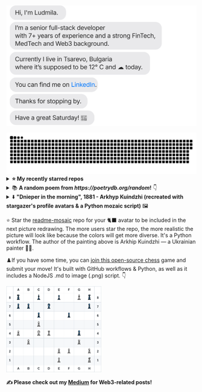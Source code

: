 [![](https://raw.githubusercontent.com/milaabl/milaabl/main/chat.svg)](https://www.linkedin.com/in/ludmila-a-dev/)

<!-- https://github.com/milaabl/milaabl/assets/86361434/c35b0e6f-acf0-435e-920d-b90faa4788ad -->

<img alt="Snake eating my contributions for breakfast🧉" src="https://raw.githubusercontent.com/milaabl/milaabl-readme/preview/github-contribution-grid-snake.svg" />

<details>
<summary>
  <strong>⭐ My recently starred repos </strong>
</summary>
  
<!-- Starred repos start -->
| Name | Url | Stars | Description |
| --- | --- |  --- |  --- |
| arianXdev/hardhat-jest|https://github.com/arianXdev/hardhat-jest|10|A Hardhat plugin that allows you to use Jest easily!|
| przemek890/Gender_prediction|https://github.com/przemek890/Gender_prediction|3|An application that utilizes camera input to predict a person's gender using a convolutional layer in PyTorch.|
| vontanne/Armenian-JavaScript-Community|https://github.com/vontanne/Armenian-JavaScript-Community|5|Welcome to the Armenian JavaScript Community Repository!|
| pieralukasz/pixel-recruitment-task|https://github.com/pieralukasz/pixel-recruitment-task|1|Zadanie rekrutacyjne Pixel Technology|
| SaraRasoulian/oop-solid-patterns|https://github.com/SaraRasoulian/oop-solid-patterns|8|💎  An educational repository for OOP, SOLID and Design Patterns|
| SaraRasoulian/SaraRasoulian|https://github.com/SaraRasoulian/SaraRasoulian|11||
| BogdanMFometescu/resume-builder|https://github.com/BogdanMFometescu/resume-builder|13|Django-based web application that allows users to create, update, and export professional resumes.|
| 0xMimir/Advance-CNN-LSTM-Model-for-Cryptocurrency-Forecasting|https://github.com/0xMimir/Advance-CNN-LSTM-Model-for-Cryptocurrency-Forecasting|6|CNN LSTM model used for predicting cryptocurrencies|
| b-hristov/b-hristov|https://github.com/b-hristov/b-hristov|1||
| CloverGit/CloverGit|https://github.com/CloverGit/CloverGit|5||
| TatevKaren/TatevKaren-data-science-portfolio|https://github.com/TatevKaren/TatevKaren-data-science-portfolio|54|Data Science Portfolio of Tatev Karen Aslanyan including Case Studies and Research Projects that I have completed that solve business problems or introduce new products. Case Study papers, codes, and additional resources are all included.|
| PiotrRut/elonmusk-twitter-notifier|https://github.com/PiotrRut/elonmusk-twitter-notifier|60|AI driven e-mail notifier for tweets mentioning stock from Elon Musk 📈|
| Vendicated/Vencord|https://github.com/Vendicated/Vencord|6011|The cutest Discord client mod|
| yeoman/yo|https://github.com/yeoman/yo|3770|CLI tool for running Yeoman generators|
| matter-labs/zksync-era|https://github.com/matter-labs/zksync-era|2286|zkSync era|
| 0age/create2crunch|https://github.com/0age/create2crunch|407|A Rust program for finding salts that create gas-efficient Ethereum addresses via CREATE2.|
| joshstevens19/ethereum-multicall|https://github.com/joshstevens19/ethereum-multicall|322|Ability to call many ethereum constant function calls in 1 JSONRPC request|
| threshold-network/token-dashboard|https://github.com/threshold-network/token-dashboard|21||
| LimeChain/mongoose-immutable-plugin|https://github.com/LimeChain/mongoose-immutable-plugin|2|Mongoose plugin guarding fields from modifications|
| ankitects/anki|https://github.com/ankitects/anki|16716|Anki's shared backend and web components, and the Qt frontend|
| lightningnetwork/lnd|https://github.com/lightningnetwork/lnd|7401|Lightning Network Daemon ⚡️|
| CoNarrative/mongo-immutable|https://github.com/CoNarrative/mongo-immutable|10|Immutable MongoDB.|
| lightningdevkit/rust-lightning|https://github.com/lightningdevkit/rust-lightning|1059|A highly modular Bitcoin Lightning library written in Rust. It's rust-lightning, not Rusty's Lightning!|
| node-lightning/node-lightning|https://github.com/node-lightning/node-lightning|128|Bitcoin Lighting Network implemented in Node.js|
| OpenZeppelin/openzeppelin-contracts-upgradeable|https://github.com/OpenZeppelin/openzeppelin-contracts-upgradeable|923|Upgradeable variant of OpenZeppelin Contracts, meant for use in upgradeable contracts. |
| dapphub/ds-test|https://github.com/dapphub/ds-test|196|Assertions, equality checks and other test helpers|
| hbarcelos/forge-multi-version|https://github.com/hbarcelos/forge-multi-version|24|Using forge with multiple solc versions|
| threshold-network/merkle-distribution|https://github.com/threshold-network/merkle-distribution|1|Threshold Network rewards generation and distribution|
| nucypher/nucypher-contracts|https://github.com/nucypher/nucypher-contracts|15|Ethereum contracts supporting TACo applications on the Threshold Network.|
| keep-network/tbtc-v2|https://github.com/keep-network/tbtc-v2|45|Trustlessly tokenized Bitcoin everywhere, version 2|

<!-- Starred repos end -->

</details>

<details>
  <summary>📚 <strong>A random poem from <em>https://poetrydb.org/random</em>!</strong> 👇 </summary>

<!-- Start poem -->
# 💮 Porphyria's Lover by *Robert Browning*

<p>
    The rain set early in to-night,<br/>        The sullen wind was soon awake,<br/>It tore the elm-tops down for spite,<br/>        And did its worst to vex the lake:<br/>        I listened with heart fit to break.<br/>When glided in Porphyria; straight<br/>        She shut the cold out and the storm,<br/>And kneeled and made the cheerless grate<br/>        Blaze up, and all the cottage warm;<br/>        Which done, she rose, and from her form<br/>Withdrew the dripping cloak and shawl,<br/>        And laid her soiled gloves by, untied<br/>Her hat and let the damp hair fall,<br/>        And, last, she sat down by my side<br/>        And called me. When no voice replied,<br/>She put my arm about her waist,<br/>        And made her smooth white shoulder bare,<br/>And all her yellow hair displaced,<br/>        And, stooping, made my cheek lie there,<br/>        And spread, o'er all, her yellow hair,<br/>Murmuring how she loved me--she<br/>        Too weak, for all her heart's endeavour,<br/>To set its struggling passion free<br/>        From pride, and vainer ties dissever,<br/>        And give herself to me for ever.<br/>But passion sometimes would prevail,<br/>        Nor could to-night's gay feast restrain<br/>A sudden thought of one so pale<br/>        For love of her, and all in vain:<br/>        So, she was come through wind and rain.<br/><br/>Be sure I looked up at her eyes<br/>        Happy and proud; at last I knew<br/>Porphyria worshipped me; surprise<br/>        Made my heart swell, and still it grew<br/>        While I debated what to do.<br/>That moment she was mine, mine, fair,<br/>        Perfectly pure and good: I found<br/>A thing to do, and all her hair<br/>        In one long yellow string I wound<br/>        Three times her little throat around,<br/>And strangled her.  No pain felt she;<br/>        I am quite sure she felt no pain.<br/>As a shut bud that holds a bee,<br/>        I warily oped her lids: again<br/>        Laughed the blue eyes without a stain.<br/>And I untightened next the tress<br/>        About her neck; her cheek once more<br/>Blushed bright beneath my burning kiss:<br/>        I propped her head up as before,<br/>        Only, this time my shoulder bore<br/>Her head, which droops upon it still:<br/>        The smiling rosy little head,<br/>So glad it has its utmost will,<br/>        That all it scorned at once is fled,<br/>And I, its love, am gained instead!<br/>Porphyria's love: she guessed not how<br/>        Her darling one wish would be heard.<br/>And thus we sit together now,<br/>        And all night long we have not stirred,<br/>        And yet God has not said a word!
</p>

***
<!-- End poem -->
</details>

<details>
<summary>
  ⬇️ <strong>"Dnieper in the morning", 1881 - Arkhyp Kuindzhi (recreated with stargazer's profile avatars & a Python mozaic script)</strong> 🖼️
</summary>

<img width="49%" src="https://raw.githubusercontent.com/milaabl/readme-mosaic/main/data/input.jpg" alt="Original picture"/>
<img width="49%" src="https://raw.githubusercontent.com/milaabl/readme-mosaic/main/data/output.jpg" alt="Output picture"/>
<img width="70%" src="https://raw.githubusercontent.com/milaabl/readme-mosaic/main/data/output.gif" alt="Output GIF"/>
</details>

⭐ Star the [readme-mosaic](https://github.com/milaabl/readme-mosaic) repo for your 🐈‍⬛ avatar to be included in the next picture redrawing. The more users star the repo, the more realistic the picture will look like because the colors will get more diverse. It's a Python workflow. The author of the painting above is Arkhip Kuindzhi — a Ukrainian painter 💙💛.

♟️If you have some time, you can [join this open-source chess](https://github.com/milaabl/readme-chess) game and submit your move! It's built with GitHub workflows & Python, as well as it includes a NodeJS .md to image (.png) script. 👇

<a href="https://github.com/milaabl/readme-chess/blob/master/README.md"><img src="https://raw.githubusercontent.com/milaabl/readme-chess/master/chess.png" alt="README chess dynamic game preview" width="50%" /></a>

<strong>✍️ Please check out my <a href="https://medium.com/@milaabl2405">Medium</a> for Web3-related posts!</strong>
